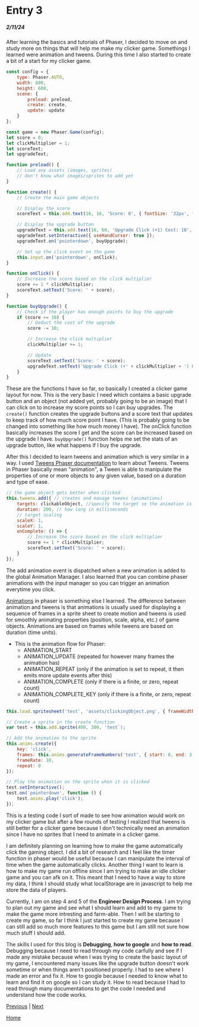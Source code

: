 # Entry 3
##### 2/11/24

After learning the basics and tutorials of Phaser, I decided to move on and study more on things that will help me make my clicker game. Somethings I learned were animation and tweens. During this time I also started to create a bit of a start for my clicker game.

```js
const config = {
    type: Phaser.AUTO,
    width: 800,
    height: 600,
    scene: {
        preload: preload,
        create: create,
        update: update
    }
};

const game = new Phaser.Game(config);
let score = 0;
let clickMultiplier = 1;
let scoreText;
let upgradeText;

function preload() {
    // Load any assets (images, sprites)
    // don't know what images/sprites to add yet
}

function create() {
    // Create the main game objects

    // Display the score
    scoreText = this.add.text(16, 16, 'Score: 0', { fontSize: '32px', fill: '#fff' });

    // Display the upgrade button
    upgradeText = this.add.text(16, 60, 'Upgrade Click (+1) Cost: 10', { fontSize: '16px', fill: '#fff' });
    upgradeText.setInteractive({ useHandCursor: true });
    upgradeText.on('pointerdown', buyUpgrade);

    // Set up the click event on the game
    this.input.on('pointerdown', onClick);
}

function onClick() {
    // Increase the score based on the click multiplier
    score += 1 * clickMultiplier;
    scoreText.setText('Score: ' + score);
}

function buyUpgrade() {
    // Check if the player has enough points to buy the upgrade
    if (score >= 10) {
        // Deduct the cost of the upgrade
        score -= 10;

        // Increase the click multiplier
        clickMultiplier += 1;

        // Update
        scoreText.setText('Score: ' + score);
        upgradeText.setText('Upgrade Click (+' + clickMultiplier + ') Cost: ' + (10 + clickMultiplier * 5));
    }
}
```

These are the functions I have so far, so basically I created a clicker game layout for now. This is the very basic I need which contains a basic upgrade button and an object (not added yet, probably going to be an image) that I can click on to increase my score points so I can buy upgrades. The `create()` function creates the upgrade buttons and a score text that updates to keep track of how much score point I have. (This is probably going to be changed into something like how much money I have). The onClick function basically increases the score I get and the score can be increased based on the upgrade I have. `buyUpgrade()` function helps me set the stats of an upgrade button, like what happens if I buy the upgrade.

After this I decided to learn tweens and animation which is very similar in a way. I used [Tweens Phaser documentation](https://photonstorm.github.io/phaser3-docs/Phaser.Tweens.Tween.html) to learn about Tweens. Tweens in Phaser basically mean "animation", a Tween is able to manipulate the properties of one or more objects to any given value, based on a duration and type of ease.

```js
// the game object gets better when clicked
this.tweens.add({ // creates and manage tweens (animations)
    targets: clickableObject, //specify the target so the animation is only applied to this target
    duration: 200, // how long in milliseconds
    // target scaling
    scaleX: 1,
    scaleY: 1,
    onComplete: () => {
        // Increase the score based on the click multiplier
        score += 1 * clickMultiplier;
        scoreText.setText('Score: ' + score);
    }
});
```
The add animation event is dispatched when a new animation is added to the global Animation Manager. I also learned that you can combine phaser animations with the input manager so you can trigger an animation everytime you click.

[Animations](https://photonstorm.github.io/phaser3-docs/Phaser.Animations.Animation.html#frameRate__anchor) in phaser is something else I learned. The difference between animation and tweens is that animations is usually used for displaying a sequence of frames in a sprite sheet to create motion and tweens is used for smoothly animating properties (position, scale, alpha, etc.) of game objects. Animations are based on frames while tweens are based on duration (time units).

* This is the animation flow for Phaser:
    * ANIMATION_START
    * ANIMATION_UPDATE (repeated for however many frames the animation has)
    * ANIMATION_REPEAT (only if the animation is set to repeat, it then emits more update events after this)
    * ANIMATION_COMPLETE (only if there is a finite, or zero, repeat count)
    * ANIMATION_COMPLETE_KEY (only if there is a finite, or zero, repeat count)

```js
this.load.spritesheet('test', 'assets/clickingObject.png', { frameWidth: 64, frameHeight: 64 });

// Create a sprite in the create function
var test = this.add.sprite(400, 300, 'test`);

// Add the animation to the sprite
this.anims.create({
    key: 'click',
    frames: this.anims.generateFrameNumbers('test', { start: 0, end: 3 }),
    frameRate: 10,
    repeat: 0
});

// Play the animation on the sprite when it is clicked
test.setInteractive();
test.on('pointerdown', function () {
    test.anims.play('click');
});
```
This is a testing code I sort of made to see how animation would work on my clicker game but after a few rounds of testing I realized that tweens is still better for a clicker game because I don't technically need an animation since I have no sprites that I need to animate in a clicker game.

I am definitely planning on learning how to make the game automatically click the gaming object. I did a bit of research and I feel like the timer function in phaser would be useful because I can manipulate the interval of time when the game automatically clicks. Another thing I want to learn is how to make my game run offline since I am trying to make an idle clicker game and you can afk on it. This meant that I need to have a way to store my data, I think I should study what localStorage are in javascript to help me store the data of players.

Currently, I am on step 4 and 5 of the **Engineer Design Process**. I am trying to plan out my game and see what I should learn and add to my game to make the game more intresting and farm-able. Then I will be starting to create my game, so far I think I just started to create my game because I can still add so much more features to this game but I am still not sure how much stuff I should add.

The skills I used for this blog is **Debugging**, **how to google** and **how to read**. Debugging because I need to read through my code carfully and see if I made any mistake because when I was trying to create the basic layout of my game, I encountered many issues like the upgrade button doesn't work sometime or when things aren't positioned properly. I had to see where I made an error and fix it. How to google because I needed to know what to learn and find it on google so I can study it. How to read because I had to read through many documentations to get the code I needed and understand how the code works.

[Previous](entry02.md) | [Next](entry04.md)

[Home](../README.md)

